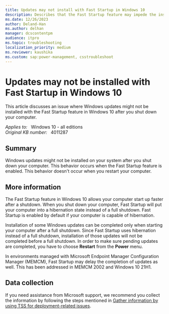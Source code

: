 ```yaml
---
title: Updates may not install with Fast Startup in Windows 10
description: Describes that the Fast Startup feature may impede the installation of certain Windows 10 updates.
ms.date: 12/26/2023
author: Deland-Han
ms.author: delhan
manager: dcscontentpm
audience: itpro
ms.topic: troubleshooting
localization_priority: medium
ms.reviewer: kaushika
ms.custom: sap:power-management, csstroubleshoot
---
```

# Updates may not be installed with Fast Startup in Windows 10

This article discusses an issue where Windows updates might not be installed with the Fast Startup feature in Windows 10 after you shut down your computer.

_Applies to:_ &nbsp; Windows 10 - all editions  
_Original KB number:_ &nbsp; 4011287

## Summary

Windows updates might not be installed on your system after you shut down your computer. This behavior occurs when the Fast Startup feature is enabled. This behavior doesn't occur when you restart your computer.

## More information

The Fast Startup feature in Windows 10 allows your computer start up faster after a shutdown. When you shut down your computer, Fast Startup will put your computer into a hibernation state instead of a full shutdown. Fast Startup is enabled by default if your computer is capable of hibernation.

Installation of some Windows updates can be completed only when starting your computer after a full shutdown. Since Fast Startup uses hibernation instead of a full shutdown, installation of those updates will not be completed before a full shutdown. In order to make sure pending updates are completed, you have to choose **Restart** from the **Power** menu.

In environments managed with Microsoft Endpoint Manager Configuration Manager (MEMCM), Fast Startup may delay the completion of updates as well. This has been addressed in MEMCM 2002 and Windows 10 21H1.

## Data collection

If you need assistance from Microsoft support, we recommend you collect the information by following the steps mentioned in [Gather information by using TSS for deployment-related issues](../windows-troubleshooters/gather-information-using-tss-deployment.md).
